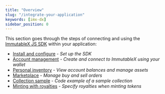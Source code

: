 ```yaml
---
title: "Overview"
slug: "/integrate-your-application"
keywords: [imx-dx]
sidebar_position: 0
---
```


This section goes through the steps of connecting and using the [ImmutableX JS SDK](https://www.npmjs.com/package/@imtbl/imx-sdk) within your application:
* [Install and configure](./immutable-x-sdk.md) - *Set up the SDK*
* [Account management](./account-management.md) - *Create and connect to ImmutableX using your wallet*
* [Personal inventory](./personal-inventory.md) - *View account balances and manage assets*
* [Marketplace](./marketplaces.md) - *Manage buy and sell orders*
* [Collection sample](./collection-sample.md) - *Code example of a sample collection*
* [Minting with royalties](./minting-with-royalties.md) - *Specify royalties when minting tokens*